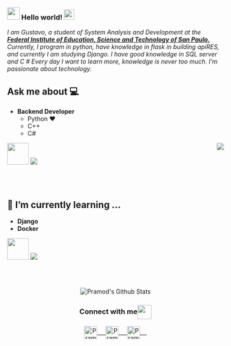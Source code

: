 ### <img src="https://github.com/rajput2107/rajput2107/blob/master/Assets/Hi.gif" width="29px"> Hello world!&nbsp;<img src="https://github.com/rajput2107/rajput2107/blob/master/Assets/Earth.gif" width="24px">
<em>I am Gustavo, a student of System Analysis and Development at the <a href="https://www.ifspcjo.edu.br/"><b>Federal Institute of Education, Science and Technology of San Paulo.</b></a>
Currently, I program in python, have knowledge in flask in building apiRES, and currently I am studying Django. I have good knowledge in SQL server and C #
Every day I want to learn more, knowledge is never too much.
I'm passionate about technology.</em>
 <br/>
## Ask me about :computer: 
- **Backend Developer**
	- Python ❤️
	- C++
  - C#

<img align="right" src="https://github.com/rajput2107/rajput2107/blob/master/Assets/Developer.gif"/>


<code><a href="https://www.python.org/" target="_blank"><img height="50" src="https://www.vectorlogo.zone/logos/python/python-ar21.svg"></a></code>
<img src="https://img.shields.io/badge/-Flask-0d7963?style=flat&logo=flask&logoColor=white"> 

<br/><br/>

## 🌱 I’m currently learning ...
- **Django**
- **Docker**


<code><a href="https://www.docker.com/" target="_blank"><img height="50" src="https://www.vectorlogo.zone/logos/docker/docker-official.svg"></a></code>
<img src="https://img.shields.io/badge/-django-black?style=flat&logo=django"> 

<br/>
  <br/>



<p align="center">
<img align="center" src="https://github-readme-stats.vercel.app/api?username=GustavoSwDaniel&&show_icons=true&theme=radical" alt="Pramod's Github Stats">
</p>  

<div align="center">
  <h3 align="center">Connect with me<img align="center" src="https://github.com/rajput2107/rajput2107/blob/master/Assets/Handshake.gif" height="33px" /></h3> 
</div>
<p align="center">
 <a href="https://www.linkedin.com/in/gustavo-daniel-de-toledo-b90a18170/" target="blank">
  <img align="center" alt="Pramod's LinkedIn" width="30px" src="https://www.vectorlogo.zone/logos/linkedin/linkedin-icon.svg" /> &nbsp; &nbsp;
 </a>
 <a href="https://www.instagram.com/gustavo.backend.dev" target="blank">
  <img align="center" alt="Pramod's Instagram" width="30px" src="https://www.vectorlogo.zone/logos/instagram/instagram-icon.svg" /> &nbsp; &nbsp;
 </a>
 <a href="https://twitter.com/pramod2107" target="blank">
  <img align="center" alt="Pramod's Twitter" width="30px" src="https://www.vectorlogo.zone/logos/twitter/twitter-official.svg" /> &nbsp; &nbsp;
  </a>
  <br/>
  <br/>
<br/>
</p>
<br/>
<p>
